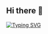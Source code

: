 ## Hi there 👋


[![Typing SVG](https://readme-typing-svg.demolab.com?font=Fira+Code&pause=1000&width=435&lines=Hi!+I'm+Paul+Justine+%F0%9F%91%8B)](https://git.io/typing-svg)

<!--
**Soriano-ACT/Soriano-ACT** is a ✨ _special_ ✨ repository because its `README.md` (this file) appears on your GitHub profile.

Here are some ideas to get you started:

- 🔭 I’m currently working on ...
- 🌱 I’m currently learning ...
- 👯 I’m looking to collaborate on ...
- 🤔 I’m looking for help with ...
- 💬 Ask me about ...
- 📫 How to reach me: ...
- 😄 Pronouns: ...
- ⚡ Fun fact: ...
-->
